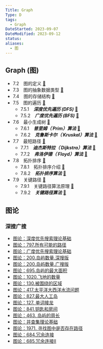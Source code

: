 ```yaml
---
Title: Graph
Type: D
tags:
  - Graph
DateStarted: 2023-09-07
DateModified: 2023-09-12
status: 
aliases:
  - 图
---
```

## Graph (图)
- 7.2　图的定义 [📌](obsidian://jump-to-pdf?id=DHDS&annotate=b2419170-5073-e715)
- 7.3　图的抽象数据类型 [📌](obsidian://jump-to-pdf?id=DHDS&annotate=c71d319c-5a45-4052)
- 7.4　图的存储结构 [📌](obsidian://jump-to-pdf?id=DHDS&annotate=e22b0c8a-6a85-3b83)
- 7.5　图的遍历 [📌](obsidian://jump-to-pdf?id=DHDS&annotate=5aec67ca-6214-50fc)
    - 7.5.1　***深度优先遍历 (DFS)*** [📌](obsidian://jump-to-pdf?id=DHDS&annotate=78e6b75b-3ebf-d791)
    - 7.5.2　***广度优先遍历 (BFS)*** [📌](obsidian://jump-to-pdf?id=DHDS&annotate=e2c40ae8-b500-500c)
- 7.6　最小生成树 [📌](obsidian://jump-to-pdf?id=DHDS&annotate=91c66741-3a75-4531)
    - 7.6.1　***普里姆（ Prim）算法*** [📌](obsidian://jump-to-pdf?id=DHDS&annotate=ffed1152-2a28-1e05)
    - 7.6.2　***克鲁斯卡尔（ Kruskal）算法*** [📌](obsidian://jump-to-pdf?id=DHDS&annotate=7f17fb01-110c-cdc4)
- 7.7　最短路径 [📌](obsidian://jump-to-pdf?id=DHDS&annotate=be2eedba-df14-cab0)
    - 7.7.1　***迪杰斯特拉（ Dijkstra）算法*** [📌](obsidian://jump-to-pdf?id=DHDS&annotate=9496484a-eb09-6de0)
    - 7.7.2　***弗洛伊德（ Floyd）算法*** [📌](obsidian://jump-to-pdf?id=DHDS&annotate=094891b6-c978-36df)
- 7.8　拓扑排序 [📌](obsidian://jump-to-pdf?id=DHDS&annotate=83ad7dda-e24f-d2ca)
    - 7.8.1　拓扑排序介绍 [📌](obsidian://jump-to-pdf?id=DHDS&annotate=5755d683-33cd-10ed)
    - 7.8.2　***拓扑排序算法*** [📌](obsidian://jump-to-pdf?id=DHDS&annotate=6726bf01-4519-c91f)
- 7.9　关键路径 [📌](obsidian://jump-to-pdf?id=DHDS&annotate=e4f35095-4d61-326b)
    - 7.9.1　关键路径算法原理 [📌](obsidian://jump-to-pdf?id=DHDS&annotate=227b7988-0f8d-0a27)
    - 7.9.2　***关键路径算法*** [📌](obsidian://jump-to-pdf?id=DHDS&annotate=d02949d6-835d-320c)
## 图论 
### 深搜广搜  
- [图论：深度优先搜索理论基础](./problems/图论深搜理论基础.md)
- [图论：797.所有可能的路径](./problems/0797.所有可能的路径.md)
- [图论：广度优先搜索理论基础](./problems/图论广搜理论基础.md)
- [图论：200.岛屿数量.深搜版](./problems/0200.岛屿数量.深搜版.md)
- [图论：200.岛屿数量.广搜版](./problems/0200.岛屿数量.广搜版.md)
- [图论：695.岛屿的最大面积](./problems/0695.岛屿的最大面积.md)
- [图论：1020.飞地的数量](./problems/1020.飞地的数量.md)
- [图论：130.被围绕的区域](./problems/0130.被围绕的区域.md)
- [图论：417.太平洋大西洋水流问题](./problems/0417.太平洋大西洋水流问题.md)
- [图论：827.最大人工岛](./problems/0827.最大人工岛.md)
- [图论：127. 单词接龙](./problems/0127.单词接龙.md)
- [图论：841.钥匙和房间](./problems/841.钥匙和房间)
- [图论：463. 岛屿的周长](./problems/0463.岛屿的周长.md)
- [图论：并查集理论基础](./problems/)
- [图论：1971. 寻找图中是否存在路径](./problems/1971.寻找图中是否存在路径.md)
- [图论：684.冗余连接](./problems/0684.冗余连接.md)
- [图论：685.冗余连接II](./problems/0685.冗余连接II.md)
<!--SR:!2023-09-13,3,250!2023-09-13,3,250!2023-09-13,3,250!2023-09-13,3,250!2023-09-13,3,250!2023-09-13,3,250!2023-09-13,3,250!2023-09-13,3,250-->
